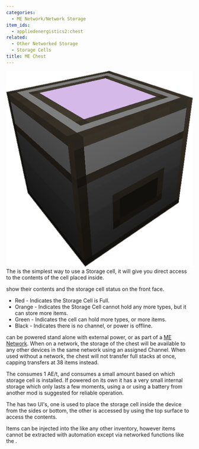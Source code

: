 ```yaml
---
categories:
  - ME Network/Network Storage
item_ids:
  - appliedenergistics2:chest
related:
  - Other Networked Storage
  - Storage Cells
title: ME Chest
---
```


![A picture of an ME Chest](../../../../public/assets/large/me_chest.png)The <ItemLink
id="appliedenergistics2:chest"/> is the simplest way to use a
Storage cell, it will give you direct access to the contents of the cell
placed inside.

<ItemLink id="appliedenergistics2:chest" />

show their contents and the storage cell status on the front face.

- Red - Indicates the Storage Cell is Full.
- Orange - Indicates the Storage Cell cannot hold any more types, but it can store more items.
- Green - Indicates the cell can hold more types, or more items.
- Black - Indicates there is no channel, or power is offline.

<ItemLink id="appliedenergistics2:chest" />

can be powered stand alone with external power, or as part of a [ME
Network](../../me-network.md). When on a network, the storage of the
chest will be available to any other devices in the same network using an
assigned Channel. When used without a network, the chest will not transfer
full stacks at once, capping transfers at 38 items instead.

The <ItemLink id="appliedenergistics2:chest"/> consumes 1 AE/t, and
consumes a small amount based on which storage cell is installed. If powered
on its own it has a very small internal storage which only lasts a few
moments, using a <ItemLink id="appliedenergistics2:energy_cell"/> or
using a battery from another mod is suggested for reliable operation.

The <ItemLink id="appliedenergistics2:chest"/> has two UI's, one is
used to place the storage cell inside the device from the sides or bottom, the
other is accessed by using the top surface to access the contents.

Items can be injected into the <ItemLink
id="appliedenergistics2:chest"/> like any other inventory, however
items cannot be extracted with automation except via networked functions like
the <ItemLink id="appliedenergistics2:item_export_bus"/>.

<RecipeFor id="appliedenergistics2:chest" />
